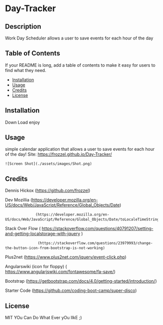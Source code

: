 # Day-Tracker


## Description

Work Day Scheduler allows a user to save events for each hour of the day


## Table of Contents

If your README is long, add a table of contents to make it easy for users to find what they need.

- [Installation](#installation)
- [Usage](#usage)
- [Credits](#credits)
- [License](#license)

## Installation

Down Load enjoy 

## Usage

simple calendar application that allows a user to save events for each hour of the day!
 Site: https://frozzel.github.io/Day-Tracker/

    ![Screen Shot](./assets/images/Shot.png)
 

## Credits

Dennis Hickox      (https://github.com/frozzel)


 Dev Mozillia     (https://developer.mozilla.org/en-US/docs/Web/JavaScript/Reference/Global_Objects/Date)

                  (https://developer.mozilla.org/en-US/docs/Web/JavaScript/Reference/Global_Objects/Date/toLocaleTimeString)

Stack Over Flow       ( https://stackoverflow.com/questions/40791207/setting-and-getting-localstorage-with-jquery )

                   (https://stackoverflow.com/questions/23979993/change-the-button-icon-from-bootstrap-is-not-working)

 Plus2net         (https://www.plus2net.com/jquery/event-click.php)

 Angularswiki (icon for floppy)       ( https://www.angularjswiki.com/fontawesome/fa-save/)

 Bootstrap        (https://getbootstrap.com/docs/4.0/getting-started/introduction/)

Starter Code      (https://github.com/coding-boot-camp/super-disco)

## License

MIT  YOu Can Do What Ever yOu lIkE ;)



